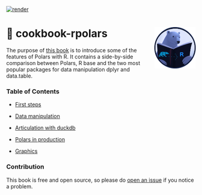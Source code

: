 <!-- badges: start -->
[![render](https://github.com/ddotta/cookbook-rpolars/actions/workflows/quarto-render-publish.yml/badge.svg)](https://github.com/ddotta/cookbook-rpolars/actions/workflows/quarto-render-publish.yml)
<!-- badges: end -->

:book: cookbook-rpolars <img src="book/logo_cookbook_rpolars.png" width=110 align="right"/>
======================================
The purpose of [this book](https://ddotta.github.io/cookbook-rpolars/) is to introduce some of the features of Polars with R.
It contains a side-by-side comparison between Polars, R base and the two most popular packages for data manipulation dplyr and data.table.

### Table of Contents

- [First steps](https://ddotta.github.io/cookbook-rpolars/first_steps.html)

- [Data manipulation](https://ddotta.github.io/cookbook-rpolars/data_manipulation.html)

- [Articulation with duckdb](https://ddotta.github.io/cookbook-rpolars/duckdb.html)

- [Polars in production](https://ddotta.github.io/cookbook-rpolars/production.html)

- [Graphics](https://ddotta.github.io/cookbook-rpolars/graphics.html)

### Contribution

This book is free and open source, so please do [open an issue](https://github.com/ddotta/cookbook-rpolars/issues/new) if you notice a problem.